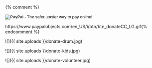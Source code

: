 {% comment %}
<form action="https://www.paypal.com/cgi-bin/webscr" method="post" target="_top">
<input type="hidden" name="cmd" value="_s-xclick">
<input type="hidden" name="hosted_button_id" value="DCD8HGY2YH342">
<input type="image" src="{{ site.assets }}img/donate.jpg" border="0" name="submit" alt="PayPal - The safer, easier way to pay online!">
<img alt="" border="0" src="https://www.paypalobjects.com/en_US/i/scr/pixel.gif" width="1" height="1">
</form>
https://www.paypalobjects.com/en_US/i/btn/btn_donateCC_LG.gif{% endcomment %}

![]({{ site.uploads }}donate-drum.jpg)

![]({{ site.uploads }}donate-kids.jpg)

![]({{ site.uploads }}donate-volunteer.jpg)

